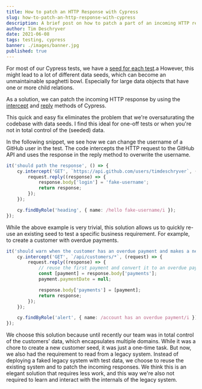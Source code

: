 ```yaml
---
title: How to patch an HTTP Response with Cypress
slug: how-to-patch-an-http-response-with-cypress
description: A brief post on how to patch a part of an incoming HTTP response
author: Tim Deschryver
date: 2021-06-08
tags: testing, cypress
banner: ./images/banner.jpg
published: true
---
```


For most of our Cypress tests, we have a [seed for each test](/blog/reseed-your-database-with-cypress).a
However, this might lead to a lot of different data seeds, which can become an unmaintainable spaghetti bowl. Especially for large data objects that have one or more child relations.

As a solution, we can patch the incoming HTTP response by using the [intercept](https://docs.cypress.io/api/commands/intercept) and [reply](https://docs.cypress.io/api/commands/intercept#Providing-a-stub-response-with-req-reply) methods of Cypress.

This quick and easy fix eliminates the problem that we're oversaturating the codebase with data seeds.
I find this ideal for one-off tests or when you're not in total control of the (seeded) data.

In the following snippet, we see how we can change the username of a GitHub user in the test.
The code intercepts the HTTP request to the GitHub API and uses the response in the reply method to overwrite the username.

```ts
it('should path the response', () => {
	cy.intercept('GET', `https://api.github.com/users/timdeschryver`, (request) => {
		request.reply((response) => {
			response.body['login'] = 'fake-username';
			return response;
		});
	});

	cy.findByRole('heading', { name: /hello fake-username/i });
});
```

While the above example is very trivial, this solution allows us to quickly re-use an existing seed to test a specific business requirement. For example, to create a customer with overdue payments.

```ts
it('should warn when the customer has an overdue payment and makes a new order', () => {
	cy.intercept('GET', `/api/customers/*`, (request) => {
		request.reply((response) => {
			// reuse the first payment and convert it to an overdue payment
			const [payment] = response.body['payments'];
			payment.paymentDate = null;

			response.body['payments'] = [payment];
			return response;
		});
	});

	cy.findByRole('alert', { name: /account has an overdue payment/i });
});
```

We choose this solution because until recently our team was in total control of the customers' data, which encapsulates multiple domains.
While it was a chore to create a new customer seed, it was just a one-time task.
But now, we also had the requirement to read from a legacy system.
Instead of deploying a faked legacy system with test data, we choose to reuse the existing system and to patch the incoming responses. We think this is an elegant solution that requires less work, and this way we're also not required to learn and interact with the internals of the legacy system.
